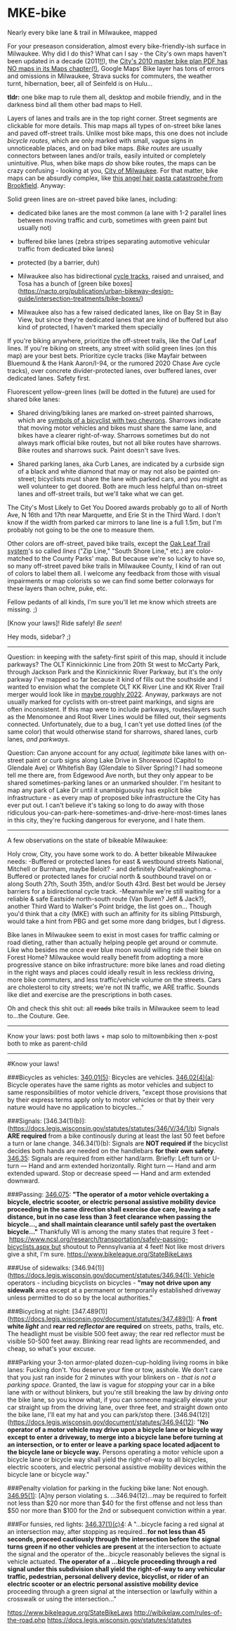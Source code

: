 # MKE-bike
Nearly every bike lane &amp; trail in Milwaukee, mapped

For your preseason consideration, almost every bike-friendly-ish surface in Milwaukee. Why did I do this? What can I say - the City's own maps haven't been updated in a decade (2011[!!](https://city.milwaukee.gov/Milwaukee-by-Bike/maps.htm#.XjyFSjNKiM8)), the [City's 2010 master bike plan PDF has NO maps in its Maps chapter(!)](https://city.milwaukee.gov/ImageLibrary/Groups/cityBikePed/MilwaukeebyBike2010-Plan.pdf), Google Maps' Bike layer has tons of errors and omissions in Milwaukee, Strava sucks for commuters, the weather turnt, hibernation, beer, all of Seinfeld is on Hulu... 

**tldr:** one bike map to rule them all, desktop and mobile friendly, and in the darkness bind all them other bad maps to Hell. 

Layers of lanes and trails are in the top right corner. Street segments are clickable for more details. This map maps all types of on-street bike lanes and paved off-street trails. Unlike most bike maps, this one does not include *bicycle routes*, which are only marked with small, vague signs in unnoticeable places, and on bad bike maps. *Bike routes* are usually connectors between lanes and/or trails, easily intuited or completely unintuitive. Plus, when bike maps *do* show bike routes, the maps can be crazy confusing - looking at you, [City of Milwaukee](https://city.milwaukee.gov/Milwaukee-by-Bike/maps.htm#.XjyFSjNKiM8). For that matter, bike maps can be absurdly complex, like [this angel hair pasta catastrophe from Brookfield](https://www.ci.brookfield.wi.us/DocumentCenter/View/1362/pedestrian_bike_path_map?bidId=). Anyway:

Solid green lines are on-street paved bike lanes, including:  

* dedicated bike lanes are the most common (a lane with 1-2 parallel lines between moving traffic and curb, sometimes with green paint but usually not)

* buffered bike lanes (zebra stripes separating automotive vehicular traffic from dedicated bike lanes)  

* protected (by a barrier, duh)

* Milwaukee also has bidirectional [cycle tracks](https://nacto.org/publication/urban-bikeway-design-guide/cycle-tracks/raised-cycle-tracks/), raised and unraised, and Tosa has a bunch of [green bike boxes]
(https://nacto.org/publication/urban-bikeway-design-guide/intersection-treatments/bike-boxes/)

* Milwaukee also has a few raised dedicated lanes, like on Bay St in Bay View, but since they're dedicated lanes that are kind of buffered but also kind of protected, I haven't marked them specially

If you're biking anywhere, prioritize the off-street trails, like the Oaf Leaf lines. If you're biking on streets, any street with solid green lines (on this map) are your best bets. Prioritize cycle tracks (like Mayfair between Bluemound & the Hank Aaron/I-94, or the rumored 2020 Chase Ave cycle tracks), over concrete divider-protected lanes, over buffered lanes, over dedicated lanes. Safety first.

Fluorescent yellow-green lines (will be dotted in the future) are used for shared bike lanes:

* Shared driving/biking lanes are marked on-street painted sharrows, which are [symbols of a bicyclist with two chevrons](https://www.bicycling.com/news/a20044419/what-are-sharrows-used-for/). Sharrows indicate that moving motor vehicles and bikes must share the same lane, and bikes have a clearer right-of-way. Sharrows sometimes but do not always mark official bike routes, but not all bike routes have sharrows. Bike routes and sharrows suck. Paint doesn't save lives.

* Shared parking lanes, aka Curb Lanes, are indicated by a curbside sign of a black and white diamond that may or may not also be painted on-street; bicyclists must share the lane with parked cars, and you might as well volunteer to get doored. Both are much less helpful than on-street lanes and off-street trails, but we'll take what we can get.

The City's Most Likely to Get You Doored awards probably go to all of North Ave, N 16th and 17th near Marquette, and Erie St in the Third Ward. I don't know if the width from parked car mirrors to lane line is a full 1.5m, but I'm probably not going to be the one to measure them.

Other colors are off-street, paved bike trails, except the [Oak Leaf Trail system](https://county.milwaukee.gov/County-Files/Parks-Department/Photo-Gallery/Explore/Trails/OLT-System-map-0619.pdf)'s so called *lines* ("Zip Line," "South Shore Line," etc.) are color-matched to the County Parks' map. But because we're so lucky to have so, so many off-street paved bike trails in Milwaukee County, I kind of ran out of colors to label them all. I welcome any feedback from those with visual impairments or map colorists so we can find some better colorways for these layers than ochre, puke, etc.

Fellow pedants of all kinds, I'm sure you'll let me know which streets are missing. ;)

[Know your laws]! Ride safely! *Be seen*!

Hey mods, sidebar? ;)

----------------------------------------------------------------------------------------------------------------

Question: in keeping with the safety-first spirit of this map, should it include parkways? The OLT Kinnickinnic Line from 20th St west to McCarty Park, through Jackson Park and the Kinnickinnic River Parkway, but it's the only parkway I've mapped so far because it kind of fills out the southside and I wanted to envision what the complete OLT KK River Line and KK River Trail merger would look like in [maybe roughly 2022](https://www.railstotrails.org/trailblog/2015/january/13/wisconsins-kinnickinnic-river-trail/). Anyway, parkways are not usually marked for cyclists with on-street paint markings, and signs are often inconsistent. If this map were to include parkways, routes/layers such as the Menomonee and Root River Lines would be filled out, their segments connected. Unfortunately, due to a bug, I can't yet use dotted lines (of the same color) that would otherwise stand for sharrows, shared lanes, curb lanes, *and parkways*.

Question: Can anyone account for any *actual, legitimate* bike lanes with on-street paint or curb signs along Lake Drive in Shorewood (Capitol to Glendale Ave) or Whitefish Bay (Glendale to Silver Spring)? I had someone tell me there are, from Edgewood Ave north, but they only appear to be shared sometimes-parking lanes or an unmarked shoulder. I'm hesitant to map any park of Lake Dr until it unambiguously has explicit bike infrastructure - as every map of proposed bike infrastructure the City has ever put out. I can't believe it's taking so long to do away with those ridiculous you-can-park-here-sometimes-and-drive-here-most-times lanes in this city, they're fucking dangerous for everyone, and I hate them.

----------------------------------------------------------------------------------------------------------------

A few observations on the state of bikeable Milwaukee: 

Holy crow, City, you have some work to do. A better bikeable Milwaukee needs:
-Buffered or protected lanes for east & westbound streets National, Mitchell or Burnham, maybe Beloit? - and definitely Oklafreakinghoma.
-Buffered or protected lanes for crucial north & southbound travel on or along South 27th, South 35th, and/or South 43rd. Best bet would be Jersey barriers for a bidirectional cycle track.
-Meanwhile we're still waiting for a reliable & safe Eastside north-south route (Van Buren? Jeff & Jack?), another Third Ward to Walker's Point bridge, the list goes on... Though you'd think that a city (MKE) with such an affinity for its sibling Pittsburgh, would take a hint from PBG and get some more dang bridges, but I digress.

Bike lanes in Milwaukee seem to exist in most cases for traffic calming or road dieting, rather than actually helping people get around or commute. Like who besides me once ever blue moon would willing ride their bike on Forest Home? Milwaukee would really benefit from adopting a more progressive stance on bike infrastructure: more bike lanes and road dieting in the right ways and places could ideally result in less reckless driving, more bike commuters, and less traffic/vehicle volume on the streets. Cars are cholesterol to city streets; we're not IN traffic, we ARE traffic. Sounds like diet and exercise are the prescriptions in both cases.

Oh and check this shit out: all ~~roads~~ bike trails in Milwaukee seem to lead to...the Couture. Gee. 

------------------------------------------------------------------------------------------------------------------

Know your laws: 
post both laws + map solo to miltownbiking then x-post both to mke as parent-child

------------------------------------------------------------------------------------------------------------------

#Know your laws!


###Bicycles as vehicles:
[340.01(5)](https://docs.legis.wisconsin.gov/statutes/statutes/340/01/5): Bicycles are vehicles. 
[346.02(4)(a)](https://docs.legis.wisconsin.gov/statutes/statutes/346/I/02/4/a): Bicycle operates have the same rights as motor vehicles and subject to same responsibilities of motor vehicle drivers, "except those provisions that by their express terms apply only to motor vehicles or that by their very nature would have no application to bicycles..."

###Signals:
[346.34(1)(b)]:(https://docs.legis.wisconsin.gov/statutes/statutes/346/V/34/1/b) Signals **ARE required** from a bike continously during at least the last 50 feet before a turn or lane change.
346.34(1)(b): Signals are **NOT required if** the bicyclist decides both hands are needed on the handlebars **for their own safety**. 
[346.35](https://docs.legis.wisconsin.gov/statutes/statutes/346/V/35): Signals are required from either hand/arm. Briefly: Left turn or U-turn — Hand and arm extended horizontally. Right turn — Hand and arm extended upward. Stop or decrease speed — Hand and arm extended downward.

###Passing:
[346.075](https://docs.legis.wisconsin.gov/statutes/statutes/346/II/075): **"The operator of a motor vehicle overtaking a bicycle, electric scooter, or electric personal assistive mobility device proceeding in the same direction shall exercise due care, leaving a safe distance, but in no case less than 3 feet clearance when passing the bicycle..., and shall maintain clearance until safely past the overtaken bicycle..."** Thankfully WI is among the many states that require 3 feet - https://www.ncsl.org/research/transportation/safely-passing-bicyclists.aspx but shoutout to Pennsylvania at 4 feet! Not like most drivers give a shit, I'm sure. https://www.bikeleague.org/StateBikeLaws

###Use of sidewalks:
[346.94(1)](https://docs.legis.wisconsin.gov/document/statutes/346.94(1): Vehicle operators - including bicyclists on bicycles - **"may not drive upon any sidewalk** area except at a permanent or temporarily established driveway unless permitted to do so by the local authorities."

###Bicycling at night:
[347.489(1)](https://docs.legis.wisconsin.gov/document/statutes/347.489(1): A **front white *light*** and **rear red *reflector* are required** on streets, paths, trails, etc. The headlight must be visible 500 feet away; the rear red reflector must be visible 50-500 feet away. Blinking rear read lights are recommended, and cheap, so what's your excuse.

###Parking your 3-ton armor-plated dozen-cup-holding living rooms in bike lanes:
Fucking don't. You deserve your fine or tow, asshole. We don't care that you just ran inside for 2 minutes with your blinkers on - *that is not a parking space.* Granted, the law is vague for *stopping* your car in a bike lane with or without blinkers, but you're still breaking the law by *driving onto* the bike lane, so you know what, if you can someone magically elevate your car straight up from the driving lane, over three feet, and straight down onto the bike lane, I'll eat my hat and you can park/stop there. [346.94(12)](https://docs.legis.wisconsin.gov/document/statutes/346.94(12): "**No operator of a motor vehicle may drive upon a bicycle lane or bicycle way except to enter a driveway, to merge into a bicycle lane before turning at an intersection, or to enter or leave a parking space located adjacent to the bicycle lane or bicycle way.** Persons operating a motor vehicle upon a bicycle lane or bicycle way shall yield the right-of-way to all bicycles, electric scooters, and electric personal assistive mobility devices within the bicycle lane or bicycle way."

###Penalty violation for parking in the fucking bike lane:
Not enough. [346.95(1)](https://docs.legis.wisconsin.gov/statutes/statutes/346/XIII/95/1): [A]ny person violating s. ...346.94(12)...may be required to forfeit not less than $20 nor more than $40 for the first offense and not less than $50 nor more than $100 for the 2nd or subsequent conviction within a year.

###For funsies, red lights: 
[346.37(1)(c)4](https://docs.legis.wisconsin.gov/document/statutes/346.37(1)(c)4): A "...bicycle facing a red signal at an intersection may, after stopping as required...**for not less than 45 seconds, proceed cautiously through the intersection before the signal turns green if no other vehicles are present** at the intersection to actuate the signal and the operator of the...bicycle reasonably believes the signal is vehicle actuated. **The operator of a ...bicycle proceeding through a red signal under this subdivision shall yield the right-of-way to any vehicular traffic, pedestrian, personal delivery device, bicyclist, or rider of an electric scooter or an electric personal assistive mobility device** proceeding through a green signal at the intersection or lawfully within a crosswalk or using the intersection..."

https://www.bikeleague.org/StateBikeLaws
http://wibikelaw.com/rules-of-the-road.php
https://docs.legis.wisconsin.gov/statutes/statutes

